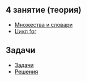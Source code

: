 ## 4 занятие (теория)
* [Множества и словари](https://github.com/rogovich/2020_CPK_Python_for_Data_Analysis-3/blob/master/04_Set_Dict_For/2020_CPK_4_1_Set_Dict.ipynb)
* [Цикл for](https://github.com/rogovich/2020_CPK_Python_for_Data_Analysis-3/blob/master/04_Set_Dict_For/2020_CPK_4_2_For.ipynb)

## Задачи
* [Задачи](https://github.com/rogovich/2020_CPK_Python_for_Data_Analysis-3/blob/master/04_Set_Dict_For/2020_%D0%A1PK_4_0_Problems.ipynb)
* [Решения](https://github.com/rogovich/2020_CPK_Python_for_Data_Analysis-3/blob/main/04_Set_Dict_For/2020_%D0%A1PK_4_0_Problems_Solution.ipynb)
